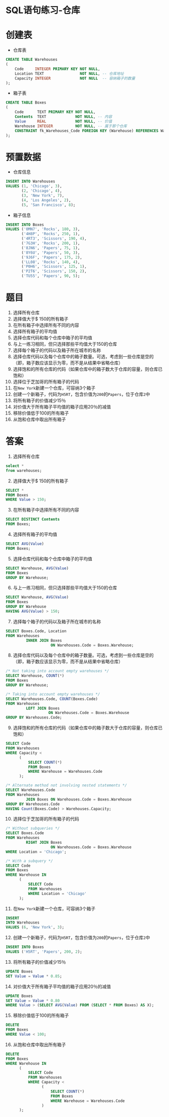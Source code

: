 # SQL语句练习-仓库

# 创建表

- 仓库表

```sql
CREATE TABLE Warehouses
(
    Code     INTEGER PRIMARY KEY NOT NULL,
    Location TEXT                NOT NULL, -- 仓库地址
    Capacity INTEGER             NOT NULL  -- 容纳箱子的数量
);
```

- 箱子表

```sql
CREATE TABLE Boxes
(
    Code      TEXT PRIMARY KEY NOT NULL,
    Contents  TEXT             NOT NULL, -- 内容
    Value     REAL             NOT NULL, -- 价值
    Warehouse INTEGER          NOT NULL, -- 属于那个仓库
    CONSTRAINT fk_Warehouses_Code FOREIGN KEY (Warehouse) REFERENCES Warehouses (Code)
);
```

# 预置数据

- 仓库信息

```sql
INSERT INTO Warehouses
VALUES (1, 'Chicago', 3),
       (2, 'Chicago', 4),
       (3, 'New York', 7),
       (4, 'Los Angeles', 2),
       (5, 'San Francisco', 8);
```

- 箱子信息

```sql
INSERT INTO Boxes
VALUES ('0MN7', 'Rocks', 180, 3),
       ('4H8P', 'Rocks', 250, 1),
       ('4RT3', 'Scissors', 190, 4),
       ('7G3H', 'Rocks', 200, 1),
       ('8JN6', 'Papers', 75, 1),
       ('8Y6U', 'Papers', 50, 3),
       ('9J6F', 'Papers', 175, 2),
       ('LL08', 'Rocks', 140, 4),
       ('P0H6', 'Scissors', 125, 1),
       ('P2T6', 'Scissors', 150, 2),
       ('TU55', 'Papers', 90, 5);
```

# 题目

1. 选择所有仓库
2. 选择值大于$ 150的所有箱子
3. 在所有箱子中选择所有不同的内容
4. 选择所有箱子的平均值
5. 选择仓库代码和每个仓库中箱子的平均值
6. 与上一练习相同，但只选择那些平均值大于150的仓库
7. 选择每个箱子的代码以及箱子所在城市的名称
8. 选择仓库代码以及每个仓库中的箱子数量。可选，考虑到一些仓库是空的（即，箱子数应该显示为零，而不是从结果中省略仓库）
9. 选择饱和的所有仓库的代码（如果仓库中的箱子数大于仓库的容量，则仓库已饱和）
10. 选择位于芝加哥的所有箱子的代码
11. 在`New York`新建一个仓库，可容纳3个箱子
12. 创建一个新箱子，代码为`H5RT`，包含价值为`200`的`Papers`，位于仓库`2`中
13. 将所有箱子的价值减少15％
14. 对价值大于所有箱子平均值的箱子应用20％的减值
15. 移除价值低于100的所有箱子
16. 从饱和仓库中取出所有箱子

# 答案

1. 选择所有仓库

```sql
select *
from warehouses;
```

2. 选择值大于$ 150的所有箱子

```sql
SELECT *
FROM Boxes
WHERE Value > 150;
```

3. 在所有箱子中选择所有不同的内容

```sql
SELECT DISTINCT Contents
FROM Boxes;
```

4. 选择所有箱子的平均值

```sql
SELECT AVG(Value)
FROM Boxes;
```

5. 选择仓库代码和每个仓库中箱子的平均值

```sql
SELECT Warehouse, AVG(Value)
FROM Boxes
GROUP BY Warehouse;
```

6. 与上一练习相同，但只选择那些平均值大于150的仓库

```sql
SELECT Warehouse, AVG(Value)
FROM Boxes
GROUP BY Warehouse
HAVING AVG(Value) > 150;
```

7. 选择每个箱子的代码以及箱子所在城市的名称

```sql
SELECT Boxes.Code, Location
FROM Warehouses
         INNER JOIN Boxes
                    ON Warehouses.Code = Boxes.Warehouse;
```

8. 选择仓库代码以及每个仓库中的箱子数量。可选，考虑到一些仓库是空的（即，箱子数应该显示为零，而不是从结果中省略仓库）

```sql
/* Not taking into account empty warehouses */
SELECT Warehouse, COUNT(*)
FROM Boxes
GROUP BY Warehouse;

/* Taking into account empty warehouses */
SELECT Warehouses.Code, COUNT(Boxes.Code)
FROM Warehouses
         LEFT JOIN Boxes
                   ON Warehouses.Code = Boxes.Warehouse
GROUP BY Warehouses.Code;
```

9. 选择饱和的所有仓库的代码（如果仓库中的箱子数大于仓库的容量，则仓库已饱和）

```sql
SELECT Code
FROM Warehouses
WHERE Capacity <
      (
          SELECT COUNT(*)
          FROM Boxes
          WHERE Warehouse = Warehouses.Code
      );

/* Alternate method not involving nested statements */
SELECT Warehouses.Code
FROM Warehouses
         JOIN Boxes ON Warehouses.Code = Boxes.Warehouse
GROUP BY Warehouses.Code
HAVING Count(Boxes.Code) > Warehouses.Capacity;
```

10. 选择位于芝加哥的所有箱子的代码

```sql
/* Without subqueries */
SELECT Boxes.Code
FROM Warehouses
         RIGHT JOIN Boxes
                    ON Warehouses.Code = Boxes.Warehouse
WHERE Location = 'Chicago';

/* With a subquery */
SELECT Code
FROM Boxes
WHERE Warehouse IN
      (
          SELECT Code
          FROM Warehouses
          WHERE Location = 'Chicago'
      );
```

11. 在`New York`新建一个仓库，可容纳3个箱子

```sql
INSERT
INTO Warehouses
VALUES (6, 'New York', 3);
```

12. 创建一个新箱子，代码为`H5RT`，包含价值为`200`的`Papers`，位于仓库`2`中

```sql
INSERT INTO Boxes
VALUES ('H5RT', 'Papers', 200, 2);
```

13. 将所有箱子的价值减少15％

```sql
UPDATE Boxes
SET Value = Value * 0.85;
```

14. 对价值大于所有箱子平均值的箱子应用20％的减值

```sql
UPDATE Boxes
SET Value = Value * 0.80
WHERE Value > (SELECT AVG(Value) FROM (SELECT * FROM Boxes) AS X);
```

15. 移除价值低于100的所有箱子

```sql
DELETE
FROM Boxes
WHERE Value < 100;
```

16. 从饱和仓库中取出所有箱子

```sql
DELETE
FROM Boxes
WHERE Warehouse IN
      (
          SELECT Code
          FROM Warehouses
          WHERE Capacity <
                (
                    SELECT COUNT(*)
                    FROM Boxes
                    WHERE Warehouse = Warehouses.Code
                )
      );
```